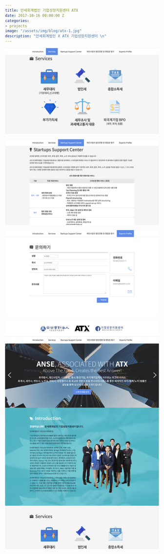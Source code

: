```yaml
---
title: 안세회계법인 기업성장지원센터 ATX
date: 2017-10-16 00:00:00 Z
categories:
- projects
image: "/assets/img/blog/atx-1.jpg"
description: "안세회계법인 X ATX 기업성장지원센터 \n"
---
```


![](/assets/img/blog/atx-2.jpg)

![](/assets/img/blog/atx-3.jpg)

![](/assets/img/blog/atx-4.jpg)

![](/assets/img/blog/atx-5.jpg)